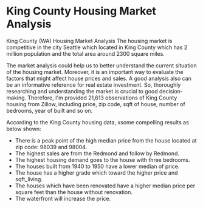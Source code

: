 # King County Housing Market Analysis
King County (WA) Housing Market Analysis
The housing market is competitive in the city Seattle which located in King County which has 2 million population and the total area around 2300 square miles.

The market analysis could help us to better understand the current situation of the housing market. Moreover, it is an important way to evaluate the factors that might affect house prices and sales. A good analysis also can be an informative reference for real estate investment. So, thoroughly researching and understanding the market is crucial to good decision-making. Therefore, I'm provided 21,613 observations of King County housing from Zillow, including price, zip code, sqft of house, number of bedrooms, year of built and so on.

According to the King County housing data, xsome compelling results as below shown:

- There is a peak point of the high median price from the house located at zip code: 98039 and 98004.
- The highest sales are from the Redmond and follow by Redmond.
- The highest housing demand goes to the house with three bedrooms.
- The houses built from 1940 to 1950 have a lower median of price.
- The house has a higher grade which toward the higher price and sqft_living.
- The houses which have been renovated have a higher median price per square feet than the house without renovation.
- The waterfront will increase the price.
